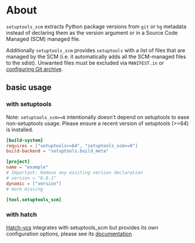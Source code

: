 # About

`setuptools_scm` extracts Python package versions from `git` or `hg` metadata
instead of declaring them as the version argument
or in a Source Code Managed (SCM) managed file.

Additionally `setuptools_scm` provides `setuptools` with a list of
files that are managed by the SCM
(i.e. it automatically adds all the SCM-managed files to the sdist).
Unwanted files must be excluded via `MANIFEST.in`
or [configuring Git archive][git-archive-docs].

[git-archive-docs]: usage.md#builtin-mechanisms-for-obtaining-version-numbers

## basic usage

### with setuptools

Note: `setuptools_scm>=8` intentionally doesn't depend on setuptools to ease non-setuptools usage.
Please ensure a recent version of setuptools (>=64) is installed.

```toml title="pyproject.toml"
[build-system]
requires = ["setuptools>=64", "setuptools_scm>=8"]
build-backend = "setuptools.build_meta"

[project]
name = "example"
# Important: Remove any existing version declaration
# version = "0.0.1"
dynamic = ["version"]
# more missing

[tool.setuptools_scm]

```

### with hatch

[Hatch-vcs](https://github.com/ofek/hatch-vcs) integrates with setuptools_scm
but provides its own configuration options,
please see its [documentation](https://github.com/ofek/hatch-vcs#readme)
